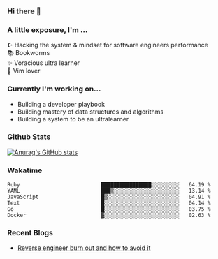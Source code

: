 ### Hi there 👋
### A little exposure, I'm ...

☪ Hacking the system & mindset for software engineers performance <br/>
📚 Bookworms <br/>
✨ Voracious ultra learner <br/>
🎠 Vim lover <br/>

<!--
**bitethecode/bitethecode** is a ✨ _special_ ✨ repository because its `README.md` (this file) appears on your GitHub profile.

Here are some ideas to get you started:

- 🔭 I’m currently working on ...
- 🌱 I’m currently learning ...
- 👯 I’m looking to collaborate on ...
- 🤔 I’m looking for help with ...
- 💬 Ask me about ...
- 📫 How to reach me: ...
- 😄 Pronouns: ...
- ⚡ Fun fact: ...
-->

### Currently I'm working on... 
- Building a developer playbook
- Building mastery of data structures and algorithms
- Building a system to be an ultralearner

### Github Stats
[![Anurag's GitHub stats](https://github-readme-stats.vercel.app/api?username=bitethecode&count_private=true&showing_icons=true)](https://github.com/anuraghazra/github-readme-stats)

### Wakatime
<!--START_SECTION:waka-->

```text
Ruby                          ████████████████░░░░░░░░░   64.19 %
YAML                          ███▒░░░░░░░░░░░░░░░░░░░░░   13.14 %
JavaScript                    █▒░░░░░░░░░░░░░░░░░░░░░░░   04.91 %
Text                          █░░░░░░░░░░░░░░░░░░░░░░░░   04.14 %
Go                            █░░░░░░░░░░░░░░░░░░░░░░░░   03.75 %
Docker                        ▓░░░░░░░░░░░░░░░░░░░░░░░░   02.63 %
```

<!--END_SECTION:waka-->

### Recent Blogs
- [Reverse engineer burn out and how to avoid it](https://bitethecode.org/#/articles/reverse-engineer-burnout-and-how-to-avoid-it)

